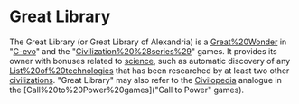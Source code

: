 # Great Library

The Great Library (or Great Library of Alexandria) is a [Great%20Wonder](wonder) in "[C-evo](C-evo)" and the "[Civilization%20%28series%29](Civilization)" games. It provides its owner with bonuses related to [science](science), such as automatic discovery of any [List%20of%20technologies](technology) that has been researched by at least two other [civilizations](civilizations).
"Great Library" may also refer to the [Civilopedia](Civilopedia) analogue in the [Call%20to%20Power%20games]("Call to Power" games).